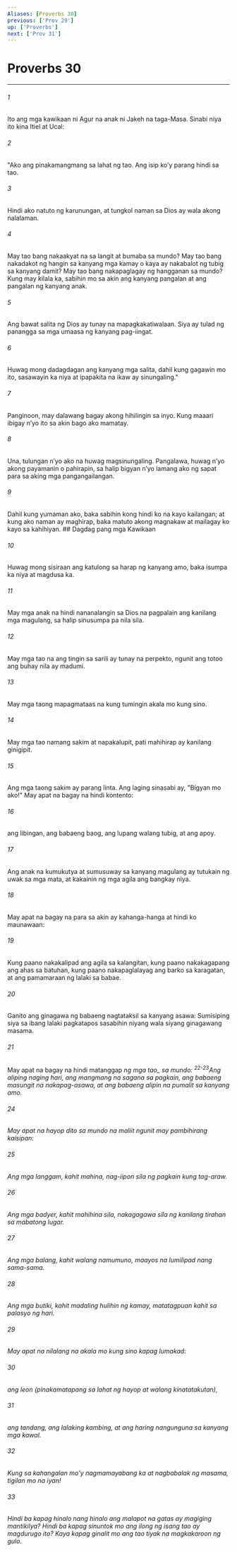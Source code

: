 ```yaml
---
Aliases: [Proverbs 30]
previous: ['Prov 29']
up: ['Proverbs']
next: ['Prov 31']
---
```

# Proverbs 30

***






















###### 1 










Ito ang mga kawikaan ni Agur na anak ni Jakeh na taga-Masa. Sinabi niya ito kina Itiel at Ucal: 





















###### 2 










"Ako ang pinakamangmang sa lahat ng tao. Ang isip koʼy parang hindi sa tao. 





















###### 3 










Hindi ako natuto ng karunungan, at tungkol naman sa Dios ay wala akong nalalaman. 





















###### 4 










May tao bang nakaakyat na sa langit at bumaba sa mundo? May tao bang nakadakot ng hangin sa kanyang mga kamay o kaya ay nakabalot ng tubig sa kanyang damit? May tao bang nakapaglagay ng hangganan sa mundo? Kung may kilala ka, sabihin mo sa akin ang kanyang pangalan at ang pangalan ng kanyang anak. 





















###### 5 










Ang bawat salita ng Dios ay tunay na mapagkakatiwalaan. Siya ay tulad ng panangga sa mga umaasa ng kanyang pag-iingat. 





















###### 6 










Huwag mong dadagdagan ang kanyang mga salita, dahil kung gagawin mo ito, sasawayin ka niya at ipapakita na ikaw ay sinungaling." 





















###### 7 










Panginoon, may dalawang bagay akong hihilingin sa inyo. Kung maaari ibigay nʼyo ito sa akin bago ako mamatay. 





















###### 8 










Una, tulungan nʼyo ako na huwag magsinungaling. Pangalawa, huwag nʼyo akong payamanin o pahirapin, sa halip bigyan nʼyo lamang ako ng sapat para sa aking mga pangangailangan. 





















###### 9 










Dahil kung yumaman ako, baka sabihin kong hindi ko na kayo kailangan; at kung ako naman ay maghirap, baka matuto akong magnakaw at mailagay ko kayo sa kahihiyan. ## Dagdag pang mga Kawikaan 





















###### 10 










Huwag mong sisiraan ang katulong sa harap ng kanyang amo, baka isumpa ka niya at magdusa ka. 





















###### 11 










May mga anak na hindi nananalangin sa Dios na pagpalain ang kanilang mga magulang, sa halip sinusumpa pa nila sila. 





















###### 12 










May mga tao na ang tingin sa sarili ay tunay na perpekto, ngunit ang totoo ang buhay nila ay madumi. 





















###### 13 










May mga taong mapagmataas na kung tumingin akala mo kung sino. 





















###### 14 










May mga tao namang sakim at napakalupit, pati mahihirap ay kanilang ginigipit. 





















###### 15 










Ang mga taong sakim ay parang linta. Ang laging sinasabi ay, "Bigyan mo ako!" May apat na bagay na hindi kontento: 





















###### 16 










ang libingan, ang babaeng baog, ang lupang walang tubig, at ang apoy. 





















###### 17 










Ang anak na kumukutya at sumusuway sa kanyang magulang ay tutukain ng uwak sa mga mata, at kakainin ng mga agila ang bangkay niya. 





















###### 18 










May apat na bagay na para sa akin ay kahanga-hanga at hindi ko maunawaan: 





















###### 19 










Kung paano nakakalipad ang agila sa kalangitan, kung paano nakakagapang ang ahas sa batuhan, kung paano nakapaglalayag ang barko sa karagatan, at ang pamamaraan ng lalaki sa babae. 





















###### 20 










Ganito ang ginagawa ng babaeng nagtataksil sa kanyang asawa: Sumisiping siya sa ibang lalaki pagkatapos sasabihin niyang wala siyang ginagawang masama. 





















###### 21 










May apat na bagay na hindi matanggap <i class="trans-change">ng mga tao_ sa mundo: <sup class="versenum">22-23</sup>Ang aliping naging hari, ang mangmang na sagana sa pagkain, ang babaeng masungit na nakapag-asawa, at ang babaeng alipin na pumalit sa kanyang amo. 





















###### 24 










May apat na hayop dito sa mundo na maliit ngunit may pambihirang kaisipan: 





















###### 25 










Ang mga langgam, kahit mahina, nag-iipon sila ng pagkain kung tag-araw. 





















###### 26 










Ang mga badyer, kahit mahihina sila, nakagagawa sila ng kanilang tirahan sa mabatong lugar. 





















###### 27 










Ang mga balang, kahit walang namumuno, maayos na lumilipad nang sama-sama. 





















###### 28 










Ang mga butiki, kahit madaling hulihin ng kamay, matatagpuan kahit sa palasyo ng hari. 





















###### 29 










May apat na nilalang na akala mo kung sino kapag lumakad: 





















###### 30 










ang leon (pinakamatapang sa lahat ng hayop at walang kinatatakutan), 





















###### 31 










ang tandang, ang lalaking kambing, at ang haring nangunguna sa kanyang mga kawal. 





















###### 32 










Kung sa kahangalan moʼy nagmamayabang ka at nagbabalak ng masama, tigilan mo na iyan! 





















###### 33 










Hindi ba kapag hinalo nang hinalo ang malapot na gatas ay magiging mantikilya? Hindi ba kapag sinuntok mo ang ilong ng isang tao ay magdurugo ito? Kaya kapag ginalit mo ang tao tiyak na magkakaroon ng gulo.
